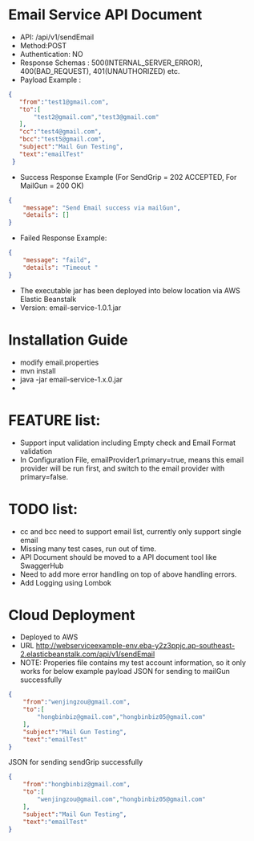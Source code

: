 # Email Service API Document

*  API: /api/v1/sendEmail
* Method:POST
* Authentication: NO 
* Response Schemas : 500(INTERNAL_SERVER_ERROR), 400(BAD_REQUEST), 401(UNAUTHORIZED) etc.
* Payload Example : 
 ```json
{
    "from":"test1@gmail.com",
    "to":[
        "test2@gmail.com","test3@gmail.com"
    ], 
    "cc":"test4@gmail.com",
    "bcc":"test5@gmail.com",
    "subject":"Mail Gun Testing",
    "text":"emailTest"
  }
```
* Success Response Example (For SendGrip = 202 ACCEPTED, For MailGun = 200 OK)
```json
{
    "message": "Send Email success via mailGun",
    "details": []
}
```
* Failed Response Example:
```json
{
    "message": "faild",
    "details": "Timeout "
}
```

* The executable jar has been deployed into below location via AWS Elastic Beanstalk
* Version:
  email-service-1.0.1.jar

# Installation Guide
* modify email.properties
* mvn install
* java -jar email-service-1.x.0.jar
* 
# FEATURE list:
* Support input validation including Empty check and Email Format validation
* In Configuration File, emailProvider1.primary=true, means this email provider will be run first, and switch to the email provider with primary=false. 


# TODO list:
* cc and bcc need to support email list, currently only support single email
* Missing many test cases, run out of time.
* API Document should be moved to a API document tool like SwaggerHub
* Need to add more error handling on top of above handling errors.
* Add Logging using Lombok

# Cloud Deployment
* Deployed to AWS 
* URL http://webserviceexample-env.eba-y2z3ppjc.ap-southeast-2.elasticbeanstalk.com/api/v1/sendEmail
* NOTE: Properies file contains my test account information, so it only works for below example payload
JSON for sending to mailGun successfully
```json
{
    "from":"wenjingzou@gmail.com",
    "to":[
        "hongbinbiz@gmail.com","hongbinbiz05@gmail.com"
    ], 
    "subject":"Mail Gun Testing",
    "text":"emailTest"
}
```
JSON for sending sendGrip successfully
```json
{
    "from":"hongbinbiz@gmail.com",
    "to":[
        "wenjingzou@gmail.com","hongbinbiz05@gmail.com"
    ], 
    "subject":"Mail Gun Testing",
    "text":"emailTest"
}
```
